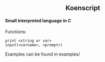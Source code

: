 <h2 align="center">Koenscript</h2>

<h4>Small interpreted language in C</h4>

Functions:
```
print <string or var>
input(<varname>, <prompt>)
```

Examples can be found in examples/
